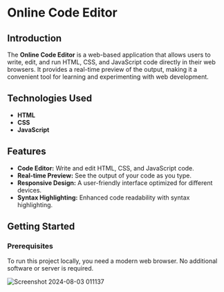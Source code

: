 # Online Code Editor

## Introduction
The **Online Code Editor** is a web-based application that allows users to write, edit, and run HTML, CSS, and JavaScript code directly in their web browsers. It provides a real-time preview of the output, making it a convenient tool for learning and experimenting with web development.

## Technologies Used
- **HTML**
- **CSS**
- **JavaScript**

## Features
- **Code Editor:** Write and edit HTML, CSS, and JavaScript code.
- **Real-time Preview:** See the output of your code as you type.
- **Responsive Design:** A user-friendly interface optimized for different devices.
- **Syntax Highlighting:** Enhanced code readability with syntax highlighting.

## Getting Started

### Prerequisites
To run this project locally, you need a modern web browser. No additional software or server is required.

![Screenshot 2024-08-03 011137](https://github.com/user-attachments/assets/e7e29ba2-6046-4a31-b85b-c05cbaab0fb8)

